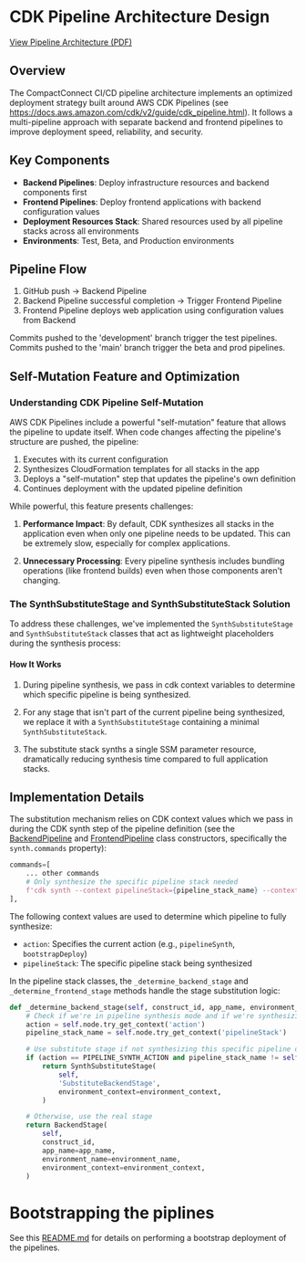# CDK Pipeline Architecture Design

[View Pipeline Architecture (PDF)](./pipeline-architecture.pdf)

## Overview

The CompactConnect CI/CD pipeline architecture implements an optimized deployment strategy built around AWS CDK Pipelines (see https://docs.aws.amazon.com/cdk/v2/guide/cdk_pipeline.html). It follows a multi-pipeline approach with separate backend and frontend pipelines to improve deployment speed, reliability, and security.

## Key Components

- **Backend Pipelines**: Deploy infrastructure resources and backend components first
- **Frontend Pipelines**: Deploy frontend applications with backend configuration values
- **Deployment Resources Stack**: Shared resources used by all pipeline stacks across all environments
- **Environments**: Test, Beta, and Production environments

## Pipeline Flow

1. GitHub push → Backend Pipeline
2. Backend Pipeline successful completion → Trigger Frontend Pipeline
3. Frontend Pipeline deploys web application using configuration values from Backend

Commits pushed to the 'development' branch trigger the test pipelines. Commits pushed to the 'main' branch trigger the beta and prod pipelines.

## Self-Mutation Feature and Optimization

### Understanding CDK Pipeline Self-Mutation

AWS CDK Pipelines include a powerful "self-mutation" feature that allows the pipeline to update itself. When code changes affecting the pipeline's structure are pushed, the pipeline:

1. Executes with its current configuration
2. Synthesizes CloudFormation templates for all stacks in the app
3. Deploys a "self-mutation" step that updates the pipeline's own definition
4. Continues deployment with the updated pipeline definition

While powerful, this feature presents challenges:

1. **Performance Impact**: By default, CDK synthesizes all stacks in the application even when only one pipeline needs to be updated. This can be extremely slow, especially for complex applications.

2. **Unnecessary Processing**: Every pipeline synthesis includes bundling operations (like frontend builds) even when those components aren't changing.

### The SynthSubstituteStage and SynthSubstituteStack Solution

To address these challenges, we've implemented the `SynthSubstituteStage` and `SynthSubstituteStack` classes that act as lightweight placeholders during the synthesis process:

#### How It Works

1. During pipeline synthesis, we pass in cdk context variables to determine which specific pipeline is being synthesized.

2. For any stage that isn't part of the current pipeline being synthesized, we replace it with a `SynthSubstituteStage` containing a minimal `SynthSubstituteStack`.

3. The substitute stack synths a single SSM parameter resource, dramatically reducing synthesis time compared to full application stacks.

## Implementation Details

The substitution mechanism relies on CDK context values which we pass in during the CDK synth step of the pipeline definition (see the [BackendPipeline](../backend_pipeline.py) and [FrontendPipeline](../frontend_pipeline.py) class constructors, specifically the `synth.commands` property):

```python
commands=[
    ... other commands
    # Only synthesize the specific pipeline stack needed
    f'cdk synth --context pipelineStack={pipeline_stack_name} --context action=pipelineSynth',
],
```
The following context values are used to determine which pipeline to fully synthesize:

- `action`: Specifies the current action (e.g., `pipelineSynth`, `bootstrapDeploy`)
- `pipelineStack`: The specific pipeline stack being synthesized

In the pipeline stack classes, the `_determine_backend_stage` and `_determine_frontend_stage` methods handle the stage substitution logic:

```python
def _determine_backend_stage(self, construct_id, app_name, environment_name, environment_context):
    # Check if we're in pipeline synthesis mode and if we're synthesizing this specific pipeline
    action = self.node.try_get_context('action')
    pipeline_stack_name = self.node.try_get_context('pipelineStack')

    # Use substitute stage if not synthesizing this specific pipeline or during bootstrap
    if (action == PIPELINE_SYNTH_ACTION and pipeline_stack_name != self.stack_name) or action == BOOTSTRAP_DEPLOY_ACTION:
        return SynthSubstituteStage(
            self,
            'SubstituteBackendStage',
            environment_context=environment_context,
        )

    # Otherwise, use the real stage
    return BackendStage(
        self,
        construct_id,
        app_name=app_name,
        environment_name=environment_name,
        environment_context=environment_context,
    )
```

# Bootstrapping the piplines
See this [README.md](../../README.md) for details on performing a bootstrap deployment of the pipelines.
